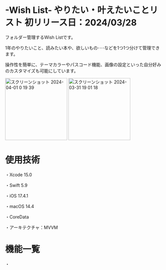 # -Wish List- やりたい・叶えたいことリスト 初リリース日：2024/03/28
フォルダー管理するWish Listです。

1年のやりたいこと、読みたい本や、欲しいもの･･･などを1つ1つ分けて管理できます。

操作性を簡単に、テーマカラーやパスコード機能、画像の設定といった自分好みのカスタマイズも可能にしています。

<img width="200" alt="スクリーンショット 2024-04-01 0 19 39" src="https://github.com/PochiApp/WishList/assets/149248514/529e9ba4-0c3d-47ee-b2ec-b351dad18469">
<img width="200" alt="スクリーンショット 2024-03-31 19 01 18" src="https://github.com/PochiApp/WishList/assets/149248514/f349751d-076c-42fd-b08d-08b07dca18a1">

# 使用技術
・Xcode 15.0

・Swift 5.9

・iOS 17.4.1

・macOS 14.4

・CoreData

・アーキテクチャ：MVVM

# 機能一覧
・
